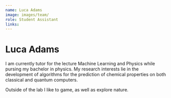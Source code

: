 ```yaml
---
name: Luca Adams
image: images/team/
role: Student Assistant
links:
---
```


# Luca Adams

I am currently tutor for the lecture Machine Learning and Physics while pursing my bachelor in physics. My research interests lie in the development of algorithms for the prediction of chemical properties on both classical and quantum computers.

Outside of the lab I like to game, as well as explore nature.
